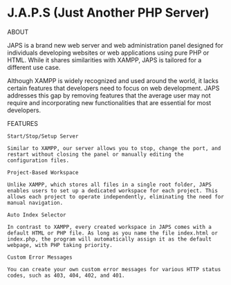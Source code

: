 # J.A.P.S (Just Another PHP Server)
ABOUT

JAPS is a brand new web server and web administration panel designed for individuals developing websites or web applications using pure PHP or HTML. While it shares similarities with XAMPP, JAPS is tailored for a different use case.

Although XAMPP is widely recognized and used around the world, it lacks certain features that developers need to focus on web development. JAPS addresses this gap by removing features that the average user may not require and incorporating new functionalities that are essential for most developers.

FEATURES

    Start/Stop/Setup Server

    Similar to XAMPP, our server allows you to stop, change the port, and restart without closing the panel or manually editing the configuration files.

    Project-Based Workspace

    Unlike XAMPP, which stores all files in a single root folder, JAPS enables users to set up a dedicated workspace for each project. This allows each project to operate independently, eliminating the need for manual navigation.

    Auto Index Selector

    In contrast to XAMPP, every created workspace in JAPS comes with a default HTML or PHP file. As long as you name the file index.html or index.php, the program will automatically assign it as the default webpage, with PHP taking priority.

    Custom Error Messages

    You can create your own custom error messages for various HTTP status codes, such as 403, 404, 402, and 401.


